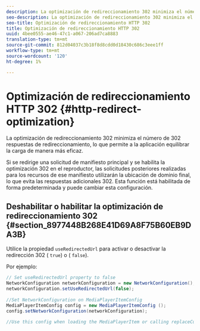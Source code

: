 ```yaml
---
description: La optimización de redireccionamiento 302 minimiza el número de 302 respuestas de redireccionamiento, lo que permite a la aplicación equilibrar la carga de manera más eficaz.
seo-description: La optimización de redireccionamiento 302 minimiza el número de 302 respuestas de redireccionamiento, lo que permite a la aplicación equilibrar la carga de manera más eficaz.
seo-title: Optimización de redireccionamiento HTTP 302
title: Optimización de redireccionamiento HTTP 302
uuid: 4bee0555-ae46-47c1-a067-206ad7ca8883
translation-type: tm+mt
source-git-commit: 812d04037c3b18f8d8cdd0d18430c686c3eee1ff
workflow-type: tm+mt
source-wordcount: '120'
ht-degree: 1%

---
```



# Optimización de redireccionamiento HTTP 302 {#http-redirect-optimization}

La optimización de redireccionamiento 302 minimiza el número de 302 respuestas de redireccionamiento, lo que permite a la aplicación equilibrar la carga de manera más eficaz.

Si se redirige una solicitud de manifiesto principal y se habilita la optimización 302 en el reproductor, las solicitudes posteriores realizadas para los recursos de ese manifiesto utilizarán la ubicación de dominio final, lo que evita las respuestas adicionales 302. Esta función está habilitada de forma predeterminada y puede cambiar esta configuración.

## Deshabilitar o habilitar la optimización de redireccionamiento 302 {#section_8977448B268E41D69A8F75B60EB9DA3B}

Utilice la propiedad `useRedirectedUrl` para activar o desactivar la redirección 302 ( `true`) o ( `false`).

<!--<a id="example_888749F70C8A43279D06A29BD68E7E4D"></a>-->

Por ejemplo:

```java
// Set useRedirectedUrl property to false 
NetworkConfiguration networkConfiguration = new NetworkConfiguration(); 
networkConfiguration.setUseRedirectedUrl(false); 
 
//Set NetworkConfiguration on MediaPlayerItemConfig 
MediaPlayerItemConfig config = new MediaPlayerItemConfig (); 
config.setNetworkConfiguration(networkConfiguration); 
 
//Use this config when loading the MediaPlayerItem or calling replaceCurrentResource
```

